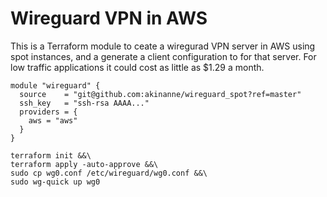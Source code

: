 # Wireguard VPN in AWS

This is a Terraform module to ceate a wiregurad VPN server in AWS
using spot instances, and a generate a client configuration to for
that server. For low traffic applications it could cost as little as
$1.29 a month.

```
module "wireguard" {
  source    = "git@github.com:akinanne/wireguard_spot?ref=master"
  ssh_key   = "ssh-rsa AAAA..."
  providers = {
    aws = "aws"
  }
}
```

```
terraform init &&\
terraform apply -auto-approve &&\
sudo cp wg0.conf /etc/wireguard/wg0.conf &&\
sudo wg-quick up wg0
```
